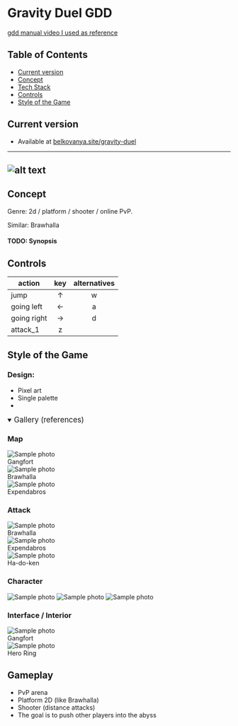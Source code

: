# Gravity Duel GDD

[gdd manual video I used as reference](https://www.youtube.com/watch?v=xccxmytvnC4)

## Table of Contents
- [Current version](#current-version)
- [Concept](#concept)
- [Tech Stack](#tech-stack)
- [Controls](#controls)
- [Style of the Game](#style-of-the-game)


## Current version
- Available at [belkovanya.site/gravity-duel](https://belkovanya.site/gravity-duel/)

---
![alt text](src/img/screenshot.png)
---

## Concept
Genre: 2d / platform / shooter / online PvP.

Similar: Brawhalla

#### TODO: Synopsis

## Controls

|action | key|alternatives|
|-|:-:|:-:|
|jump|↑|w|
|going left| ←|a|
|going right| →|d|
|attack_1|z|

## Style of the Game
### Design:
- Pixel art
- Single palette
- 


<style>

</style>

<details open>
<summary><big>Gallery (references)</big></summary>
<head>
<link rel="stylesheet" href="gallery-style.css">
</head>
<body>
<h3> Map </h3>
<div class="wrapper">
    <div class="elem-frame">
        <img class="elem" src="src/img/style-gallery/gangfort2.png" alt="Sample photo">
        <div class="overlay"><span>Gangfort</span></div>
    </div>
    <div class="elem-frame">
        <img class="elem" src="src/img/style-gallery/img4.jpg" alt="Sample photo">
        <div class="overlay"><span>Brawhalla</span></div>
    </div>
    <div class="elem-frame">
        <img class="elem" src="src/img/style-gallery/expendabros.jpg" alt="Sample photo">
        <div class="overlay"><span>Expendabros</span></div>
    </div>
</div>

<h3> Attack </h3>
<div class="wrapper">
    <div class="elem-frame">
        <img class="elem" src="src/img/style-gallery/img2.jpg" alt="Sample photo">
        <div class="overlay"><span>Brawhalla</span></div>
    </div>
    <div class="elem-frame">
        <img class="elem" src="src/img/style-gallery/expendabros1.jpg" alt="Sample photo">
        <div class="overlay"><span>Expendabros</span></div>
    </div>
    <div class="elem-frame">
        <img class="elem" src="src/img/style-gallery/img5.jpg" alt="Sample photo">
        <div class="overlay"><span>Ha-do-ken</span></div>
    </div>
  <!-- <img class="elem" src="src/img/image1.jpg" alt="Sample photo"> -->
</div>

<h3>Character</h3>
<div class="wrapper">
    <img class="elem-h" src="src/img/style-gallery/img0.jpg" alt="Sample photo">
    <img class="elem-h pixel" src="src/img/style-gallery/cowboy_0jr.png" alt="Sample photo">
    <img class="elem-h" src="src/img/style-gallery/cactus_collage_2.png" alt="Sample photo">
</div>

<h3>Interface / Interior</h3>

<div class="wrapper">
    <div class="elem-frame">
        <img class="elem" src="src/img/style-gallery/gangfort.jpg" alt="Sample photo">
        <div class="overlay"><span>Gangfort</span></div>
    </div>
    <div class="elem-frame">
        <img class="elem" src="src/img/style-gallery/hero_ring.jpg" alt="Sample photo">
        <div class="overlay"><span>Hero Ring</span></div>
    </div>
    <!-- <div class="elem-frame">
        <img class="elem" src="src/img/img5.jpg" alt="Sample photo">
        <div class="overlay"><span>Ha-do-ken</span></div>
    </div> -->
  <!-- <img class="elem" src="src/img/image1.jpg" alt="Sample photo"> -->
</div>

</body>
<!-- <h3>Other</h3>
<div class="wrapper">
    <img class="elem" src="src/img/desert_gun.jpg" alt="Sample photo">
</div> -->
</details>


## Gameplay
- PvP arena
- Platform 2D (like Brawhalla)
- Shooter (distance attacks)
- The goal is to push other players into the abyss

<!-- ## Tech stack
Frontend:
- Javascript, CSS, HTML
- WebGL

Backend:
- Node.js

Connection:
- WebSocket






[a relative link](docs/server-multiplayer.md) -->